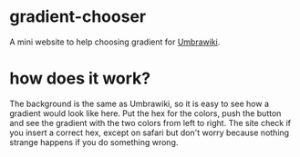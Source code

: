 # gradient-chooser
A mini website to help choosing gradient for [Umbrawiki](https://umbrawiki.netsons.org/).

# how does it work?
The background is the same as Umbrawiki, so it is easy to see how a gradient would look like here. Put the hex for the colors, push the button and see the gradient with the two colors from left to right. The site check if you insert a correct hex, except on safari but don't worry because nothing strange happens if you do something wrong.
